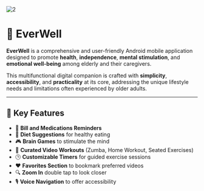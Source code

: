 ![2](https://github.com/user-attachments/assets/cf536e1d-ed24-4dd0-95f7-0a38af452647)

# 📱 EverWell

**EverWell** is a comprehensive and user-friendly Android mobile application designed to promote **health**, **independence**, **mental stimulation**, and **emotional well-being** among elderly and their caregivers.

This multifunctional digital companion is crafted with **simplicity**, **accessibility**, and **practicality** at its core, addressing the unique lifestyle needs and limitations often experienced by older adults.

---

## 🧩 Key Features

- 🔔 **Bill and Medications Reminders**
- 🥗 **Diet Suggestions** for healthy eating
- 🎮 **Brain Games** to stimulate the mind
- 🎥 **Curated Video Workouts** (Zumba, Home Workout, Seated Exercises)
- 🕒 **Customizable Timers** for guided exercise sessions
- ❤️ **Favorites Section** to bookmark preferred videos
- 🔍 **Zoom In** double tap to look closer
- 🎙️ **Voice Navigation** to offer accessibility

